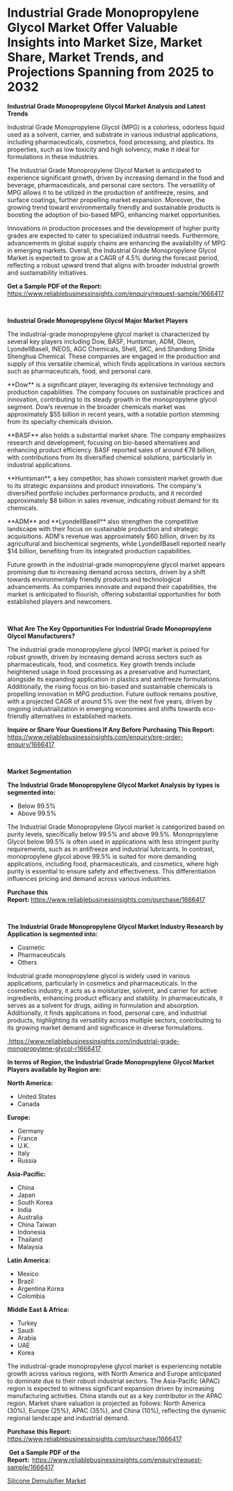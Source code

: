 <p><h1>Industrial Grade Monopropylene Glycol Market Offer Valuable Insights into Market Size, Market Share, Market Trends, and Projections Spanning from 2025 to 2032</h1></p><p><strong>Industrial Grade Monopropylene Glycol Market Analysis and Latest Trends</strong></p>
<p><p>Industrial Grade Monopropylene Glycol (MPG) is a colorless, odorless liquid used as a solvent, carrier, and substrate in various industrial applications, including pharmaceuticals, cosmetics, food processing, and plastics. Its properties, such as low toxicity and high solvency, make it ideal for formulations in these industries.</p><p>The Industrial Grade Monopropylene Glycol Market is anticipated to experience significant growth, driven by increasing demand in the food and beverage, pharmaceuticals, and personal care sectors. The versatility of MPG allows it to be utilized in the production of antifreeze, resins, and surface coatings, further propelling market expansion. Moreover, the growing trend toward environmentally friendly and sustainable products is boosting the adoption of bio-based MPG, enhancing market opportunities.</p><p>Innovations in production processes and the development of higher purity grades are expected to cater to specialized industrial needs. Furthermore, advancements in global supply chains are enhancing the availability of MPG in emerging markets. Overall, the Industrial Grade Monopropylene Glycol Market is expected to grow at a CAGR of 4.5% during the forecast period, reflecting a robust upward trend that aligns with broader industrial growth and sustainability initiatives.</p></p>
<p><strong>Get a Sample PDF of the Report:&nbsp;</strong> <a href="https://www.reliablebusinessinsights.com/enquiry/request-sample/1666417?utm_campaign=2094&utm_medium=2&utm_source=Github&utm_content=ia&utm_term=02022025&utm_id=industrial-grade-monopropylene-glycol">https://www.reliablebusinessinsights.com/enquiry/request-sample/1666417</a></p>
<p>&nbsp;</p>
<p><strong>Industrial Grade Monopropylene Glycol Major Market Players</strong></p>
<p><p>The industrial-grade monopropylene glycol market is characterized by several key players including Dow, BASF, Huntsman, ADM, Oleon, LyondellBasell, INEOS, AGC Chemicals, Shell, SKC, and Shandong Shida Shenghua Chemical. These companies are engaged in the production and supply of this versatile chemical, which finds applications in various sectors such as pharmaceuticals, food, and personal care.</p><p>**Dow** is a significant player, leveraging its extensive technology and production capabilities. The company focuses on sustainable practices and innovation, contributing to its steady growth in the monopropylene glycol segment. Dow’s revenue in the broader chemicals market was approximately $55 billion in recent years, with a notable portion stemming from its specialty chemicals division.</p><p>**BASF** also holds a substantial market share. The company emphasizes research and development, focusing on bio-based alternatives and enhancing product efficiency. BASF reported sales of around €78 billion, with contributions from its diversified chemical solutions, particularly in industrial applications.</p><p>**Huntsman**, a key competitor, has shown consistent market growth due to its strategic expansions and product innovations. The company's diversified portfolio includes performance products, and it recorded approximately $8 billion in sales revenue, indicating robust demand for its chemicals.</p><p>**ADM** and **LyondellBasell** also strengthen the competitive landscape with their focus on sustainable production and strategic acquisitions. ADM's revenue was approximately $60 billion, driven by its agricultural and biochemical segments, while LyondellBasell reported nearly $14 billion, benefiting from its integrated production capabilities.</p><p>Future growth in the industrial-grade monopropylene glycol market appears promising due to increasing demand across sectors, driven by a shift towards environmentally friendly products and technological advancements. As companies innovate and expand their capabilities, the market is anticipated to flourish, offering substantial opportunities for both established players and newcomers.</p></p>
<p>&nbsp;</p>
<p><strong>What Are The Key Opportunities For Industrial Grade Monopropylene Glycol Manufacturers?</strong></p>
<p><p>The industrial grade monopropylene glycol (MPG) market is poised for robust growth, driven by increasing demand across sectors such as pharmaceuticals, food, and cosmetics. Key growth trends include heightened usage in food processing as a preservative and humectant, alongside its expanding application in plastics and antifreeze formulations. Additionally, the rising focus on bio-based and sustainable chemicals is propelling innovation in MPG production. Future outlook remains positive, with a projected CAGR of around 5% over the next five years, driven by ongoing industrialization in emerging economies and shifts towards eco-friendly alternatives in established markets.</p></p>
<p><strong>Inquire or Share Your Questions If Any Before Purchasing This Report:</strong> <a href="https://www.reliablebusinessinsights.com/enquiry/pre-order-enquiry/1666417?utm_campaign=2094&utm_medium=2&utm_source=Github&utm_content=ia&utm_term=02022025&utm_id=industrial-grade-monopropylene-glycol">https://www.reliablebusinessinsights.com/enquiry/pre-order-enquiry/1666417</a></p>
<p>&nbsp;</p>
<p><strong>Market Segmentation</strong></p>
<p><strong>The Industrial Grade Monopropylene Glycol Market Analysis by types is segmented into:</strong></p>
<p><ul><li>Below 99.5%</li><li>Above 99.5%</li></ul></p>
<p><p>The Industrial Grade Monopropylene Glycol market is categorized based on purity levels, specifically below 99.5% and above 99.5%. Monopropylene Glycol below 99.5% is often used in applications with less stringent purity requirements, such as in antifreeze and industrial lubricants. In contrast, monopropylene glycol above 99.5% is suited for more demanding applications, including food, pharmaceuticals, and cosmetics, where high purity is essential to ensure safety and effectiveness. This differentiation influences pricing and demand across various industries.</p></p>
<p><strong>Purchase this Report:&nbsp;</strong><a href="https://www.reliablebusinessinsights.com/purchase/1666417?utm_campaign=2094&utm_medium=2&utm_source=Github&utm_content=ia&utm_term=02022025&utm_id=industrial-grade-monopropylene-glycol">https://www.reliablebusinessinsights.com/purchase/1666417</a></p>
<p>&nbsp;</p>
<p><strong>The Industrial Grade Monopropylene Glycol Market Industry Research by Application is segmented into:</strong></p>
<p><ul><li>Cosmetic</li><li>Pharmaceuticals</li><li>Others</li></ul></p>
<p><p>Industrial grade monopropylene glycol is widely used in various applications, particularly in cosmetics and pharmaceuticals. In the cosmetics industry, it acts as a moisturizer, solvent, and carrier for active ingredients, enhancing product efficacy and stability. In pharmaceuticals, it serves as a solvent for drugs, aiding in formulation and absorption. Additionally, it finds applications in food, personal care, and industrial products, highlighting its versatility across multiple sectors, contributing to its growing market demand and significance in diverse formulations.</p></p>
<p><a href="https://www.reliablebusinessinsights.com/industrial-grade-monopropylene-glycol-r1666417?utm_campaign=2094&utm_medium=2&utm_source=Github&utm_content=ia&utm_term=02022025&utm_id=industrial-grade-monopropylene-glycol">&nbsp;https://www.reliablebusinessinsights.com/industrial-grade-monopropylene-glycol-r1666417</a></p>
<p><strong>In terms of Region, the Industrial Grade Monopropylene Glycol Market Players available by Region are:</strong></p>
<p>
    <p> <strong> North America: </strong>
        <ul>
            <li>United States</li>
            <li>Canada</li>
        </ul>
        </p> 
    <p> <strong> Europe: </strong>
        <ul>
            <li>Germany</li>
            <li>France</li>
            <li>U.K.</li>
            <li>Italy</li>
            <li>Russia</li>
        </ul>
        </p> 
    <p> <strong> Asia-Pacific: </strong>
        <ul>
            <li>China</li>
            <li>Japan</li>
            <li>South Korea</li>
            <li>India</li>
            <li>Australia</li>
            <li>China Taiwan</li>
            <li>Indonesia</li>
            <li>Thailand</li>
            <li>Malaysia</li>
        </ul>
        </p> 
    <p> <strong> Latin America: </strong>
        <ul>
            <li>Mexico</li>
            <li>Brazil</li>
            <li>Argentina Korea</li>
            <li>Colombia</li>
        </ul>
        </p> 
    <p> <strong> Middle East & Africa: </strong>
        <ul>
            <li>Turkey</li>
            <li>Saudi</li>
            <li>Arabia</li>
            <li>UAE</li>
            <li>Korea</li>
        </ul>
    </p>
    </p>
<p><p>The industrial-grade monopropylene glycol market is experiencing notable growth across various regions, with North America and Europe anticipated to dominate due to their robust industrial sectors. The Asia-Pacific (APAC) region is expected to witness significant expansion driven by increasing manufacturing activities. China stands out as a key contributor in the APAC region. Market share valuation is projected as follows: North America (30%), Europe (25%), APAC (35%), and China (10%), reflecting the dynamic regional landscape and industrial demand.</p></p>
<p><strong>Purchase this Report: </strong><a href="https://www.reliablebusinessinsights.com/purchase/1666417?utm_campaign=2094&utm_medium=2&utm_source=Github&utm_content=ia&utm_term=02022025&utm_id=industrial-grade-monopropylene-glycol">https://www.reliablebusinessinsights.com/purchase/1666417</a></p>
<p>&nbsp;<strong>Get a Sample PDF of the Report:&nbsp;&nbsp;</strong><a href="https://www.reliablebusinessinsights.com/enquiry/request-sample/1666417?utm_campaign=2094&utm_medium=2&utm_source=Github&utm_content=ia&utm_term=02022025&utm_id=industrial-grade-monopropylene-glycol">https://www.reliablebusinessinsights.com/enquiry/request-sample/1666417</a></p>
<p><strong></strong></p>
<p><p><a href="https://github.com/DixieGrimes/Market-Research-Report-List-1/blob/main/silicone-demulsifier-market.md?utm_campaign=2094&utm_medium=2&utm_source=Github&utm_content=ia&utm_term=02022025&utm_id=industrial-grade-monopropylene-glycol">Silicone Demulsifier Market</a></p></p>